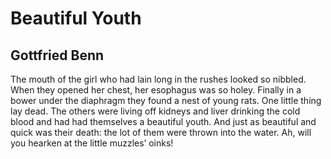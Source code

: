 # Beautiful Youth
## Gottfried Benn
The mouth of the girl who had lain long in the rushes
looked so nibbled.
When they opened her chest, her esophagus was so holey.
Finally in a bower under the diaphragm
they found a nest of young rats.
One little thing lay dead.
The others were living off kidneys and liver
drinking the cold blood and had
had themselves a beautiful youth.
And just as beautiful and quick was their death:
the lot of them were thrown into the water.
Ah, will you hearken at the little muzzles’ oinks!